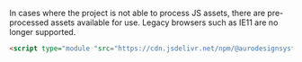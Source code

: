 In cases where the project is not able to process JS assets, there are pre-processed assets available for use. Legacy browsers such as IE11 are no longer supported.

```html
<script type="module "src="https://cdn.jsdelivr.net/npm/@aurodesignsystem/{{ monorepoName }}@{{ formkitVersion }}/{{ namespace }}-{{ name }}/+esm"></script>
```
